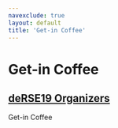 ```yaml
---
navexclude: true
layout: default
title: 'Get-in Coffee'
---
```


# Get-in Coffee

## [deRSE19 Organizers](../../speaker/JR7ZCK/)

Get-in Coffee